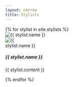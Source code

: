 ```yaml
---
layout: narrow
title: Stylists
---
```

<div class="row">
  {% for stylist in site.stylists %}
  <div class="col mb-5">
    <div style="width: 15rem;" class="card bg-primary mx-auto">
      <div class="text-center d-none d-sm-inline-block">
        <img style="min-width: 125px" class="card-img-top p-3" src="{{ site.baseurl }}/assets/images/{{ stylist.image_link }}" alt="{{ stylist.name }}">
      </div>
      <div class="text-center d-inline-block d-sm-none">
          <img style="max-width: 100px" class="card-img-top pt-2" src="{{ site.baseurl }}/assets/images/{{ stylist.image_link }}" alt="{{ stylist.name }}">
        </div>
      <div class="card-body">
        <div class="card-text">
          <h5>{{ stylist.name }}</h5>
          <p>{{ stylist.content }}</p>
        </div>
      </div>
    </div>
  </div>
  {% endfor %}
</div>
